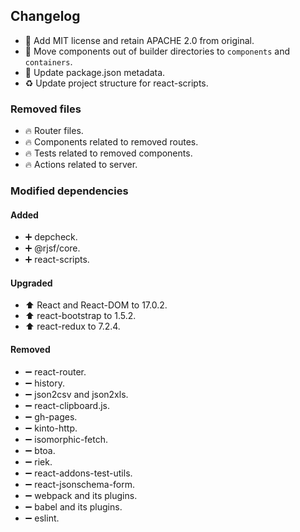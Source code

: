 ## Changelog

* 📄 Add MIT license and retain APACHE 2.0 from original.
* 🚚 Move components out of builder directories to `components` and `containers`.
* 🔧 Update package.json metadata.
* ♻️ Update project structure for react-scripts.

### Removed files

* 🔥 Router files.
* 🔥 Components related to removed routes.
* 🔥 Tests related to removed components.
* 🔥 Actions related to server.

### Modified dependencies

#### Added

* ➕ depcheck.
* ➕ @rjsf/core.
* ➕ react-scripts.

#### Upgraded

* ⬆️ React and React-DOM to 17.0.2.
* ⬆️ react-bootstrap to 1.5.2.
* ⬆️ react-redux to 7.2.4.

#### Removed

* ➖ react-router.
* ➖ history.
* ➖ json2csv and json2xls.
* ➖ react-clipboard.js.
* ➖ gh-pages.
* ➖ kinto-http.
* ➖ isomorphic-fetch.
* ➖ btoa.
* ➖ riek.
* ➖ react-addons-test-utils.
* ➖ react-jsonschema-form.
* ➖ webpack and its plugins.
* ➖ babel and its plugins.
* ➖ eslint.

